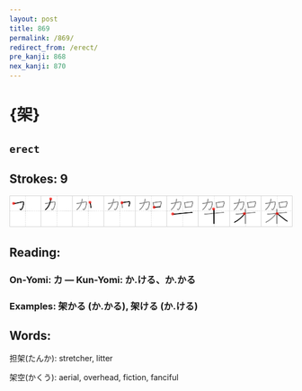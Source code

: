 ```yaml
---
layout: post
title: 869
permalink: /869/
redirect_from: /erect/
pre_kanji: 868
nex_kanji: 870
---
```


# {架}

## `erect`

## Strokes: 9

<div class="stroke"><img src="../images/E69EB6.png" /></div>

## Reading:

### On-Yomi: カ &mdash; Kun-Yomi: か.ける、か.かる

### Examples: 架かる (か.かる), 架ける (か.ける)

## Words:

担架(たんか): stretcher, litter

架空(かくう): aerial, overhead, fiction, fanciful
